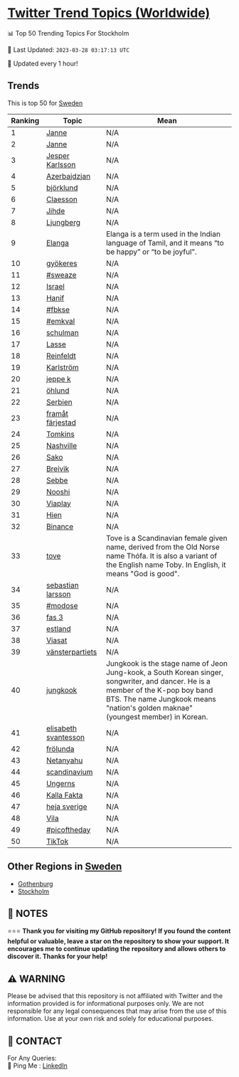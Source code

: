 [Twitter Trend Topics (Worldwide)](https://github.com/ErcinDedeoglu/Twitter-Trend-Topics)
==========


📊 Top 50 Trending Topics For Stockholm

📆 Last Updated: `2023-03-28 03:17:13 UTC`

🔧 Updated every 1 hour!


## Trends

This is top 50 for [Sweden](</Sweden>)

| Ranking | Topic | Mean |
| ------- | ------------ | ------------ |
| 1 | [Janne](http://twitter.com/search?q=Janne) | N/A |
| 2 | [Janne](http://twitter.com/search?q=Janne) | N/A |
| 3 | [Jesper Karlsson](http://twitter.com/search?q=Jesper+Karlsson) | N/A |
| 4 | [Azerbajdzjan](http://twitter.com/search?q=Azerbajdzjan) | N/A |
| 5 | [björklund](http://twitter.com/search?q=bj%c3%b6rklund) | N/A |
| 6 | [Claesson](http://twitter.com/search?q=Claesson) | N/A |
| 7 | [Jihde](http://twitter.com/search?q=Jihde) | N/A |
| 8 | [Ljungberg](http://twitter.com/search?q=Ljungberg) | N/A |
| 9 | [Elanga](http://twitter.com/search?q=Elanga) | Elanga is a term used in the Indian language of Tamil, and it means “to be happy” or “to be joyful”. |
| 10 | [gyökeres](http://twitter.com/search?q=gy%c3%b6keres) | N/A |
| 11 | [#sweaze](http://twitter.com/search?q=%23sweaze) | N/A |
| 12 | [Israel](http://twitter.com/search?q=Israel) | N/A |
| 13 | [Hanif](http://twitter.com/search?q=Hanif) | N/A |
| 14 | [#fbkse](http://twitter.com/search?q=%23fbkse) | N/A |
| 15 | [#emkval](http://twitter.com/search?q=%23emkval) | N/A |
| 16 | [schulman](http://twitter.com/search?q=schulman) | N/A |
| 17 | [Lasse](http://twitter.com/search?q=Lasse) | N/A |
| 18 | [Reinfeldt](http://twitter.com/search?q=Reinfeldt) | N/A |
| 19 | [Karlström](http://twitter.com/search?q=Karlstr%c3%b6m) | N/A |
| 20 | [jeppe k](http://twitter.com/search?q=jeppe+k) | N/A |
| 21 | [öhlund](http://twitter.com/search?q=%c3%b6hlund) | N/A |
| 22 | [Serbien](http://twitter.com/search?q=Serbien) | N/A |
| 23 | [framåt färjestad](http://twitter.com/search?q=fram%c3%a5t+f%c3%a4rjestad) | N/A |
| 24 | [Tomkins](http://twitter.com/search?q=Tomkins) | N/A |
| 25 | [Nashville](http://twitter.com/search?q=Nashville) | N/A |
| 26 | [Sako](http://twitter.com/search?q=Sako) | N/A |
| 27 | [Breivik](http://twitter.com/search?q=Breivik) | N/A |
| 28 | [Sebbe](http://twitter.com/search?q=Sebbe) | N/A |
| 29 | [Nooshi](http://twitter.com/search?q=Nooshi) | N/A |
| 30 | [Viaplay](http://twitter.com/search?q=Viaplay) | N/A |
| 31 | [Hien](http://twitter.com/search?q=Hien) | N/A |
| 32 | [Binance](http://twitter.com/search?q=Binance) | N/A |
| 33 | [tove](http://twitter.com/search?q=tove) | Tove is a Scandinavian female given name, derived from the Old Norse name Thófa. It is also a variant of the English name Toby. In English, it means "God is good". |
| 34 | [sebastian larsson](http://twitter.com/search?q=sebastian+larsson) | N/A |
| 35 | [#modose](http://twitter.com/search?q=%23modose) | N/A |
| 36 | [fas 3](http://twitter.com/search?q=fas+3) | N/A |
| 37 | [estland](http://twitter.com/search?q=estland) | N/A |
| 38 | [Viasat](http://twitter.com/search?q=Viasat) | N/A |
| 39 | [vänsterpartiets](http://twitter.com/search?q=v%c3%a4nsterpartiets) | N/A |
| 40 | [jungkook](http://twitter.com/search?q=jungkook) | Jungkook is the stage name of Jeon Jung-kook, a South Korean singer, songwriter, and dancer. He is a member of the K-pop boy band BTS. The name Jungkook means "nation's golden maknae" (youngest member) in Korean. |
| 41 | [elisabeth svantesson](http://twitter.com/search?q=elisabeth+svantesson) | N/A |
| 42 | [frölunda](http://twitter.com/search?q=fr%c3%b6lunda) | N/A |
| 43 | [Netanyahu](http://twitter.com/search?q=Netanyahu) | N/A |
| 44 | [scandinavium](http://twitter.com/search?q=scandinavium) | N/A |
| 45 | [Ungerns](http://twitter.com/search?q=Ungerns) | N/A |
| 46 | [Kalla Fakta](http://twitter.com/search?q=Kalla+Fakta) | N/A |
| 47 | [heja sverige](http://twitter.com/search?q=heja+sverige) | N/A |
| 48 | [Vila](http://twitter.com/search?q=Vila) | N/A |
| 49 | [#picoftheday](http://twitter.com/search?q=%23picoftheday) | N/A |
| 50 | [TikTok](http://twitter.com/search?q=TikTok) | N/A |



## Other Regions in [Sweden](</Sweden>)

* [Gothenburg](</Sweden/Gothenburg.md>)
* [Stockholm](</Sweden/Stockholm.md>)



## 📝 NOTES

⭐⭐⭐ **Thank you for visiting my GitHub repository! If you found the content helpful or valuable, leave a star on the repository to show your support. It encourages me to continue updating the repository and allows others to discover it. Thanks for your help!**


## ⚠️ WARNING

Please be advised that this repository is not affiliated with Twitter and the information provided is for informational purposes only. We are not responsible for any legal consequences that may arise from the use of this information. Use at your own risk and solely for educational purposes.


## 📨 CONTACT

 For Any Queries:  
            🏓 Ping Me : [LinkedIn](https://www.linkedin.com/in/ercindedeoglu/)
